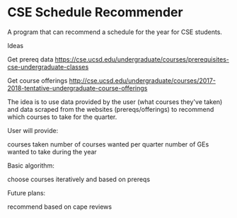 # CSE Schedule Recommender

A program that can recommend a schedule for the year for CSE students.

Ideas

Get prereq data
https://cse.ucsd.edu/undergraduate/courses/prerequisites-cse-undergraduate-classes

Get course offerings
http://cse.ucsd.edu/undergraduate/courses/2017-2018-tentative-undergraduate-course-offerings

The idea is to use data provided by the user (what courses they've taken) and data scraped from the
websites (prereqs/offerings) to recommend which courses to take for the quarter.

User will provide:

courses taken
number of courses wanted per quarter
number of GEs wanted to take during the year

Basic algorithm:

choose courses iteratively and based on prereqs

Future plans:

recommend based on cape reviews